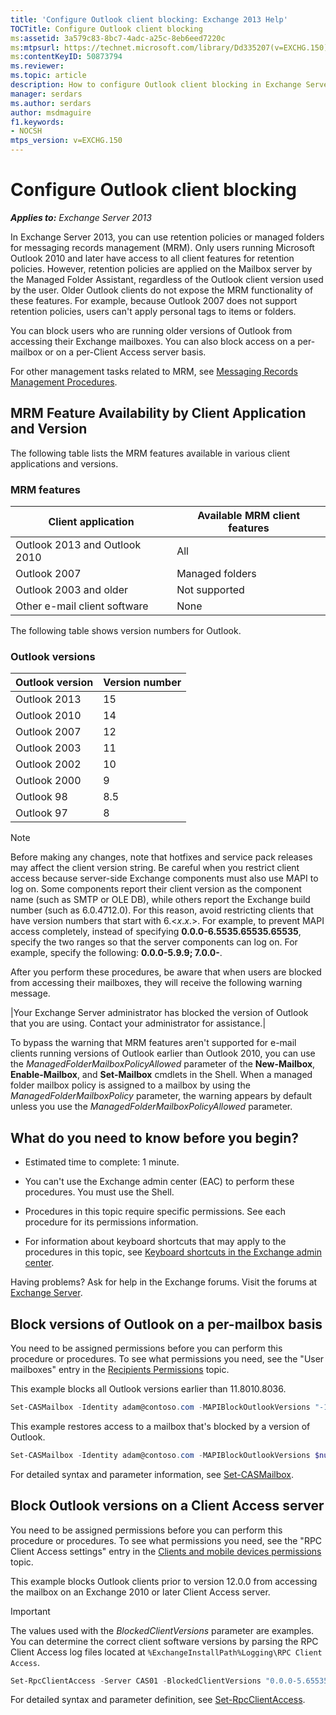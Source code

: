```yaml
---
title: 'Configure Outlook client blocking: Exchange 2013 Help'
TOCTitle: Configure Outlook client blocking
ms:assetid: 3a579c83-8bc7-4adc-a25c-8eb6eed7220c
ms:mtpsurl: https://technet.microsoft.com/library/Dd335207(v=EXCHG.150)
ms:contentKeyID: 50873794
ms.reviewer: 
ms.topic: article
description: How to configure Outlook client blocking in Exchange Server
manager: serdars
ms.author: serdars
author: msdmaguire
f1.keywords:
- NOCSH
mtps_version: v=EXCHG.150
---
```


# Configure Outlook client blocking

_**Applies to:** Exchange Server 2013_

In Exchange Server 2013, you can use retention policies or managed folders for messaging records management (MRM). Only users running Microsoft Outlook 2010 and later have access to all client features for retention policies. However, retention policies are applied on the Mailbox server by the Managed Folder Assistant, regardless of the Outlook client version used by the user. Older Outlook clients do not expose the MRM functionality of these features. For example, because Outlook 2007 does not support retention policies, users can't apply personal tags to items or folders.

You can block users who are running older versions of Outlook from accessing their Exchange mailboxes. You can also block access on a per-mailbox or on a per-Client Access server basis.

For other management tasks related to MRM, see [Messaging Records Management Procedures](/office365/securitycompliance/inactive-mailboxes-in-office-365).

## MRM Feature Availability by Client Application and Version

The following table lists the MRM features available in various client applications and versions.

### MRM features

|Client application|Available MRM client features|
|---|---|
|Outlook 2013 and Outlook 2010|All|
|Outlook 2007|Managed folders|
|Outlook 2003 and older|Not supported|
|Other e-mail client software|None|

The following table shows version numbers for Outlook.

### Outlook versions

|Outlook version|Version number|
|---|---|
|Outlook 2013|15|
|Outlook 2010|14|
|Outlook 2007|12|
|Outlook 2003|11|
|Outlook 2002|10|
|Outlook 2000|9|
|Outlook 98|8.5|
|Outlook 97|8|

> [!NOTE]
> Before making any changes, note that hotfixes and service pack releases may affect the client version string. Be careful when you restrict client access because server-side Exchange components must also use MAPI to log on. Some components report their client version as the component name (such as SMTP or OLE DB), while others report the Exchange build number (such as 6.0.4712.0). For this reason, avoid restricting clients that have version numbers that start with 6.&lt;_x_._x_.&gt;. For example, to prevent MAPI access completely, instead of specifying **0.0.0-6.5535.65535.65535**, specify the two ranges so that the server components can log on. For example, specify the following: **0.0.0-5.9.9; 7.0.0-**.

After you perform these procedures, be aware that when users are blocked from accessing their mailboxes, they will receive the following warning message.

|Your Exchange Server administrator has blocked the version of Outlook that you are using. Contact your administrator for assistance.|

To bypass the warning that MRM features aren't supported for e-mail clients running versions of Outlook earlier than Outlook 2010, you can use the _ManagedFolderMailboxPolicyAllowed_ parameter of the **New-Mailbox**, **Enable-Mailbox**, and **Set-Mailbox** cmdlets in the Shell. When a managed folder mailbox policy is assigned to a mailbox by using the _ManagedFolderMailboxPolicy_ parameter, the warning appears by default unless you use the _ManagedFolderMailboxPolicyAllowed_ parameter.

## What do you need to know before you begin?

- Estimated time to complete: 1 minute.

- You can't use the Exchange admin center (EAC) to perform these procedures. You must use the Shell.

- Procedures in this topic require specific permissions. See each procedure for its permissions information.

- For information about keyboard shortcuts that may apply to the procedures in this topic, see [Keyboard shortcuts in the Exchange admin center](keyboard-shortcuts-in-the-exchange-admin-center-2013-help.md).

Having problems? Ask for help in the Exchange forums. Visit the forums at [Exchange Server](https://social.technet.microsoft.com/forums/office/home?category=exchangeserver).

## Block versions of Outlook on a per-mailbox basis

You need to be assigned permissions before you can perform this procedure or procedures. To see what permissions you need, see the "User mailboxes" entry in the [Recipients Permissions](recipients-permissions-exchange-2013-help.md) topic.

This example blocks all Outlook versions earlier than 11.8010.8036.

```powershell
Set-CASMailbox -Identity adam@contoso.com -MAPIBlockOutlookVersions "-11.8010.8036"
```

This example restores access to a mailbox that's blocked by a version of Outlook.

```powershell
Set-CASMailbox -Identity adam@contoso.com -MAPIBlockOutlookVersions $null
```

For detailed syntax and parameter information, see [Set-CASMailbox](/powershell/module/exchange/Set-CASMailbox).

## Block Outlook versions on a Client Access server

You need to be assigned permissions before you can perform this procedure or procedures. To see what permissions you need, see the "RPC Client Access settings" entry in the [Clients and mobile devices permissions](clients-and-mobile-devices-permissions-exchange-2013-help.md) topic.

This example blocks Outlook clients prior to version 12.0.0 from accessing the mailbox on an Exchange 2010 or later Client Access server.

> [!IMPORTANT]
> The values used with the _BlockedClientVersions_ parameter are examples. You can determine the correct client software versions by parsing the RPC Client Access log files located at `%ExchangeInstallPath%Logging\RPC Client Access`.

```powershell
Set-RpcClientAccess -Server CAS01 -BlockedClientVersions "0.0.0-5.65535.65535;7.0.0;8.02.4-11.65535.65535"
```

For detailed syntax and parameter definition, see [Set-RpcClientAccess](/powershell/module/exchange/Set-RpcClientAccess).
